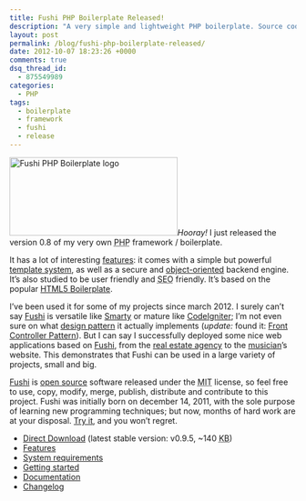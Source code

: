```yaml
---
title: Fushi PHP Boilerplate Released!
description: "A very simple and lightweight PHP boilerplate. Source code hosted on GitHub."
layout: post
permalink: /blog/fushi-php-boilerplate-released/
date: 2012-10-07 18:23:26 +0000
comments: true
dsq_thread_id:
  - 875549989
categories:
  - PHP
tags:
  - boilerplate
  - framework
  - fushi
  - release
---
```

<p>
  <img src="https://raw.github.com/simonewebdesign/Fushi/master/public/img/fushi-logo-t2.png" alt="Fushi PHP Boilerplate logo" width="295" height="138" class="basic-alignment left" /><em>Hooray!</em> I just released the version 0.8 of my very own <abbr title="PHP: Hypertext Preprocessor (recursive acronym)">PHP</abbr> framework / boilerplate.
</p>

<p>
  It has a lot of interesting <a href="https://github.com/simonewebdesign/Fushi#features" title="Features of Fushi PHP boilerplate" target="_blank">features</a>: it comes with a simple but powerful <a href="http://en.wikipedia.org/wiki/Template_system" title="Template System on Wikipedia" target="_blank" rel="nofollow">template system</a>, as well as a secure and <a href="http://en.wikipedia.org/wiki/Object-oriented_programming" title="Object Oriented Programming on Wikipedia" target="_blank" rel="nofollow">object-oriented</a> backend engine. It&#8217;s also studied to be user friendly and <abbr title="Search Engine Optimization">SEO</abbr> friendly. It&#8217;s based on the popular <a href="http://html5boilerplate.com/" title="HTML5 Boilerplate" target="_blank">HTML5 Boilerplate</a>.
</p>

<p>
  I&#8217;ve been used it for some of my projects since march 2012. I surely can&#8217;t say <a href="https://github.com/simonewebdesign/Fushi" title="Fushi PHP boilerplate on GitHub" target="_blank">Fushi</a> is versatile like <a href="http://www.smarty.net/" title="Smarty Template Engine" target="_blank" rel="nofollow">Smarty</a> or mature like <a href="http://codeigniter.com/" title="CodeIgniter - Open source PHP web application framework" target="_blank" rel="nofollow">CodeIgniter</a>; I&#8217;m not even sure on what <a href="https://en.wikipedia.org/wiki/Software_design_pattern" title="Software design pattern on Wikipedia" target="_blank" rel="nofollow">design pattern</a> it actually implements (<i>update:</i> found it: <a href="https://en.wikipedia.org/wiki/Front_Controller_pattern">Front Controller Pattern</a>). But I can say I successfully deployed some nice web applications based on <a href="https://github.com/simonewebdesign/Fushi" title="Fushi PHP boilerplate on GitHub" target="_blank">Fushi</a>, from the <a href="https://github.com/simonewebdesign/bluimmobiliareperugia.it" title="Blu Immobiliare Perugia on GitHub" target="_blank">real estate agency</a> to the <a rel="nofollow" href="https://github.com/simonewebdesign/antoniorossicomposer.com" title="Antonio Rossi Composer on GitHub" target="_blank">musician</a>&#8217;s website. This demonstrates that Fushi can be used in a large variety of projects, small and big.
</p>

<p>
  <a href="https://github.com/simonewebdesign/Fushi" title="Fushi PHP boilerplate on GitHub" target="_blank">Fushi</a> is <a href="https://en.wikipedia.org/wiki/Open_source" title="Open Source" target="_blank">open source</a> software released under the <abbr title="Massachusetts Institute of Technology">MIT</abbr> license, so feel free to use, copy, modify, merge, publish, distribute and contribute to this project. Fushi was initially born on december 14, 2011, with the sole purpose of learning new programming techniques; but now, months of hard work are at your disposal. <a href="https://github.com/simonewebdesign/Fushi#readme" title="Fushi PHP boilerplate on GitHub" target="_blank">Try it</a>, and you won&#8217;t regret.
</p>

<ul>
  <li>
    <a href="https://github.com/simonewebdesign/Fushi/zipball/master" title="Download Fushi from GitHub" target="_blank" rel="nofollow">Direct Download</a> (latest stable version: v0.9.5, ~140 <abbr title="Kilobyte">KB</abbr>)
  </li>
  <li>
    <a href="https://github.com/simonewebdesign/Fushi#features" title="Features of Fushi PHP boilerplate" target="_blank">Features</a>
  </li>
  <li>
    <a href="https://github.com/simonewebdesign/Fushi#requirements" title="Requirements of Fushi PHP boilerplate" target="_blank">System requirements</a>
  </li>
  <li>
    <a href="https://github.com/simonewebdesign/Fushi#getting-started" title="Getting started Fushi PHP boilerplate" target="_blank">Getting started</a>
  </li>
  <li>
    <a href="https://github.com/simonewebdesign/Fushi#documentation" title="Documentation of Fushi PHP boilerplate" target="_blank">Documentation</a>
  </li>
  <li>
    <a href="https://github.com/simonewebdesign/Fushi/commits/master/" title="Fushi Commits on GitHub" target="_blank" rel="nofollow">Changelog</a>
  </li>
</ul>